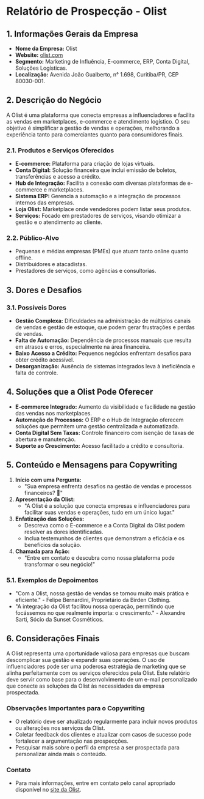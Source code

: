 # Relatório de Prospecção - Olist

## 1. Informações Gerais da Empresa
- **Nome da Empresa:** Olist
- **Website:** [olist.com](https://olist.com)
- **Segmento:** Marketing de Influência, E-commerce, ERP, Conta Digital, Soluções Logísticas.
- **Localização:** Avenida João Gualberto, n° 1.698, Curitiba/PR, CEP 80030-001.

## 2. Descrição do Negócio
A Olist é uma plataforma que conecta empresas a influenciadores e facilita as vendas em marketplaces, e-commerce e atendimento logístico. O seu objetivo é simplificar a gestão de vendas e operações, melhorando a experiência tanto para comerciantes quanto para consumidores finais.

### 2.1. Produtos e Serviços Oferecidos
- **E-commerce:** Plataforma para criação de lojas virtuais.
- **Conta Digital:** Solução financeira que inclui emissão de boletos, transferências e acesso a crédito.
- **Hub de Integração:** Facilita a conexão com diversas plataformas de e-commerce e marketplaces.
- **Sistema ERP:** Gerencia a automação e a integração de processos internos das empresas.
- **Loja Olist:** Marketplace onde vendedores podem listar seus produtos.
- **Serviços:** Focado em prestadores de serviços, visando otimizar a gestão e o atendimento ao cliente.

### 2.2. Público-Alvo
- Pequenas e médias empresas (PMEs) que atuam tanto online quanto offline.
- Distribuidores e atacadistas.
- Prestadores de serviços, como agências e consultorias.

## 3. Dores e Desafios
### 3.1. Possíveis Dores
- **Gestão Complexa:** Dificuldades na administração de múltiplos canais de vendas e gestão de estoque, que podem gerar frustrações e perdas de vendas.
- **Falta de Automação:** Dependência de processos manuais que resulta em atrasos e erros, especialmente na área financeira.
- **Baixo Acesso a Crédito:** Pequenos negócios enfrentam desafios para obter crédito acessível.
- **Desorganização:** Ausência de sistemas integrados leva à ineficiência e falta de controle.

## 4. Soluções que a Olist Pode Oferecer
- **E-commerce Integrado:** Aumento da visibilidade e facilidade na gestão das vendas nos marketplaces.
- **Automação de Processos:** O ERP e o Hub de Integração oferecem soluções que permitem uma gestão centralizada e automatizada.
- **Conta Digital Sem Taxas:** Controle financeiro com isenção de taxas de abertura e manutenção.
- **Suporte ao Crescimento:** Acesso facilitado a crédito e consultoria.

## 5. Conteúdo e Mensagens para Copywriting
1. **Início com uma Pergunta:**
   - "Sua empresa enfrenta desafios na gestão de vendas e processos financeiros? 🎯"
2. **Apresentação da Olist:**
   - "A Olist é a solução que conecta empresas e influenciadores para facilitar suas vendas e operações, tudo em um único lugar."
3. **Enfatização das Soluções:**
   - Descreva como o E-commerce e a Conta Digital da Olist podem resolver as dores identificadas.
   - Inclua testemunhos de clientes que demonstram a eficácia e os benefícios da solução.
4. **Chamada para Ação:**
   - "Entre em contato e descubra como nossa plataforma pode transformar o seu negócio!"

### 5.1. Exemplos de Depoimentos
- "Com a Olist, nossa gestão de vendas se tornou muito mais prática e eficiente." - Felipe Bernardini, Proprietário da Birden Clothing.
- "A integração da Olist facilitou nossa operação, permitindo que focássemos no que realmente importa: o crescimento." - Alexandre Sarti, Sócio da Sunset Cosméticos.

## 6. Considerações Finais
A Olist representa uma oportunidade valiosa para empresas que buscam descomplicar sua gestão e expandir suas operações. O uso de influenciadores pode ser uma poderosa estratégia de marketing que se alinha perfeitamente com os serviços oferecidos pela Olist. Este relatório deve servir como base para o desenvolvimento de um e-mail personalizado que conecte as soluções da Olist às necessidades da empresa prospectada.

### Observações Importantes para o Copywriting
- O relatório deve ser atualizado regularmente para incluir novos produtos ou alterações nos serviços da Olist.
- Coletar feedback dos clientes e atualizar com casos de sucesso pode fortalecer a argumentação nas prospecções.
- Pesquisar mais sobre o perfil da empresa a ser prospectada para personalizar ainda mais o conteúdo.

### Contato
- Para mais informações, entre em contato pelo canal apropriado disponível no [site da Olist](https://olist.com).